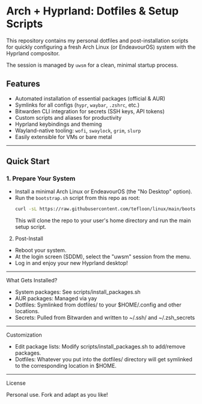 # Arch + Hyprland: Dotfiles & Setup Scripts

This repository contains my personal dotfiles and post-installation scripts for quickly configuring a fresh Arch Linux (or EndeavourOS) system with the Hyprland compositor.

The session is managed by `uwsm` for a clean, minimal startup process.

## Features

- Automated installation of essential packages (official & AUR)
- Symlinks for all configs (`hypr`, `waybar`, `.zshrc`, etc.)
- Bitwarden CLI integration for secrets (SSH keys, API tokens)
- Custom scripts and aliases for productivity
- Hyprland keybindings and theming
- Wayland-native tooling: `wofi`, `swaylock`, `grim`, `slurp`
- Easily extensible for VMs or bare metal

---

## Quick Start

### 1. **Prepare Your System**

- Install a minimal Arch Linux or EndeavourOS (the "No Desktop" option).
- Run the `bootstrap.sh` script from this repo as root:
  ```sh
  curl -sL https://raw.githubusercontent.com/tefloon/linux/main/bootstrap.sh | bash
  ```
  This will clone the repo to your user's home directory and run the main setup script.

2. Post-Install

- Reboot your system.
- At the login screen (SDDM), select the "uwsm" session from the menu.
- Log in and enjoy your new Hyprland desktop!

---

What Gets Installed?

- System packages: See scripts/install_packages.sh
- AUR packages: Managed via yay
- Dotfiles: Symlinked from dotfiles/ to your $HOME/.config and other locations.
- Secrets: Pulled from Bitwarden and written to ~/.ssh/ and ~/.zsh_secrets

---

Customization

- Edit package lists:
Modify scripts/install_packages.sh to add/remove packages.
- Dotfiles:
Whatever you put into the dotfiles/ directory will get symlinked to the corresponding location in $HOME.

---

License


Personal use. Fork and adapt as you like!